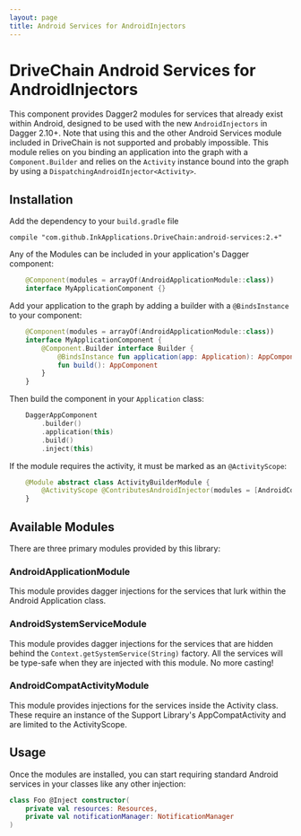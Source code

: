 ```yaml
---
layout: page
title: Android Services for AndroidInjectors
---
```


DriveChain Android Services for AndroidInjectors
===========================

This component provides Dagger2 modules for services that already exist
within Android, designed to be used with the new `AndroidInjectors` in Dagger 2.10+. 
Note that using this and the other Android Services module included in DriveChain is not supported 
and probably impossible. This module relies on you binding an application into the graph with a 
`Component.Builder` and relies on the `Activity` instance bound into the graph by using 
a `DispatchingAndroidInjector<Activity>`.

Installation
------------

Add the dependency to your `build.gradle` file

    compile "com.github.InkApplications.DriveChain:android-services:2.+"

Any of the Modules can be included in your application's Dagger component:

```kotlin
    @Component(modules = arrayOf(AndroidApplicationModule::class))
    interface MyApplicationComponent {}
```

Add your application to the graph by adding a builder with a `@BindsInstance` to your component:

```kotlin
    @Component(modules = arrayOf(AndroidApplicationModule::class))
    interface MyApplicationComponent {
        @Component.Builder interface Builder {
            @BindsInstance fun application(app: Application): AppComponent.Builder
            fun build(): AppComponent
        }
    }
```

Then build the component in your `Application` class:

```kotlin
    DaggerAppComponent
        .builder()
        .application(this)
        .build()
        .inject(this)
```

If the module requires the activity, it must be marked as an `@ActivityScope`:

```kotlin
    @Module abstract class ActivityBuilderModule {
        @ActivityScope @ContributesAndroidInjector(modules = [AndroidCompatActivityModule::class]) abstract fun myActivity() : MyActivity
    }
```

Available Modules
-----------------

There are three primary modules provided by this library:

### AndroidApplicationModule

This module provides dagger injections for the services that lurk within
the Android Application class.


### AndroidSystemServiceModule

This module provides dagger injections for the services that are hidden
behind the `Context.getSystemService(String)` factory. All the services
will be type-safe when they are injected with this module. No more casting!

### AndroidCompatActivityModule

This module provides injections for the services inside the Activity class.
These require an instance of the Support Library's AppCompatActivity and are
limited to the ActivityScope.

Usage
-----

Once the modules are installed, you can start requiring standard Android
services in your classes like any other injection:

```kotlin
class Foo @Inject constructor(
    private val resources: Resources,
    private val notificationManager: NotificationManager
)
```
